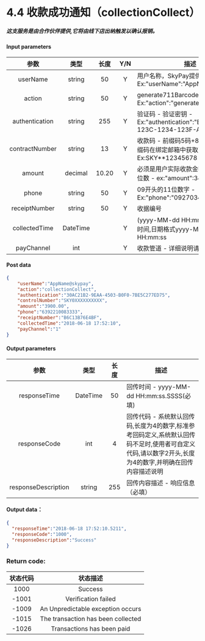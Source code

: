 # 4.4 收款成功通知（collectionCollect）
##### 这支服务是由合作伙伴提供,它将由线下店出纳触发以确认报销。

#### Input parameters
| 参数                        |    类型     | 长度   |Y/N |描述|
| :-------------------------: | :-----------: |:-----:|:----:|--------------------------------|   
|userName|string|50|Y|用户名称，SkyPay提供 - Ex:"userName":"AppName@skypay"|
|action|string|50|Y|generate711Barcode(固定参数值) - Ex:"action":"generate711Barcode"|
|authentication|string |255|Y|验证码 - 验证密钥 - Ex:"authentication":"E1234567-123C-1234-123F-A12345670"|
|contractNumber |string|13|Y|收款码 - 前缀码5码+8~10个数字（前缀码在绑定邮箱中获取） - Ex:SKY**12345678|
|amount|decimal|10.20|Y|必须是用户实际收款金额,小数点最高二位数 -  ex:"amount":3400.00|
|phone|string|50|Y|09开头的11位数字 - Ex:"phone":"09270348095"|
|receiptNumber  |string|50|Y|  收据编号|
|collectedTime|DateTime| |Y|(yyyy-MM-dd HH:mm:ss) -  - 收款时间,日期格式yyyy-MM-dd HH:mm:ss|
|payChannel|int||Y|收款管道 - 详细说明请参考第10章|

#### Post data

```json
{
    "userName":"AppName@skypay",
    "action":"collectionCollect",
    "authentication":"30AC21B2-9EAA-4503-B0F0-7BE5C277ED75",
    "controlNumber":"SKY0XXXXXXXXXX",
    "amount":"3900.00",
    "phone":"6392210083333",
    "receiptNumber":"B6C13B76E4BF",
    "collectedTime":"2018-06-18 17:52:10",
    "payChannel":"1"
}
```

#### Output parameters
| 参数                        |    类型     | 长度    |描述|
| :-------------------------: | :-----------: |:-----:|--------------------------------|   
|responseTime|DateTime|50|回传时间 - yyyy-MM-dd HH:mm:ss.SSSS(必填)|
|responseCode |int|4|回传代码 - 系统默认回传码,长度为4的数字,标准参考回码定义,系统默认回传码不足时,使用者可自定义代码,请以数字2开头,长度为4的数字,并明确在回传内容描述说明|
|responseDescription |string|255|回传内容描述 - 响应信息（必填）|

#### Output data：

```json
{
  "responseTime":"2018-06-18 17:52:10.5211",
  "responseCode":"1000",
  "responseDescription":"Success"
}
```

### Return code:

| 状态代码                        |   状态描述    | 
| :-------------------------: | :-----------: |
|1000 |Success|
|-1001|Verification  failed|
|-1009|An Unpredictable exception occurs|
|-1015|The transaction has been collected|
|-1026|Transactions has been paid|








